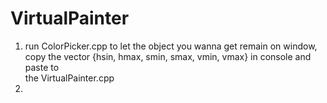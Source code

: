 # VirtualPainter

  1. run ColorPicker.cpp to let the object you wanna get remain on window, copy the vector<int> {hsin, hmax, smin, smax, vmin, vmax} in console and paste to<br>the VirtualPainter.cpp
  2. 
